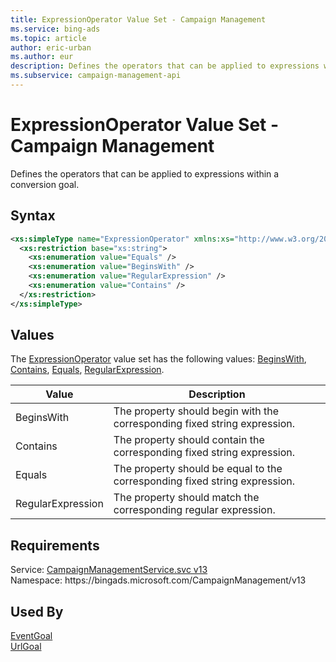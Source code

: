 ```yaml
---
title: ExpressionOperator Value Set - Campaign Management
ms.service: bing-ads
ms.topic: article
author: eric-urban
ms.author: eur
description: Defines the operators that can be applied to expressions within a conversion goal.
ms.subservice: campaign-management-api
---
```

# ExpressionOperator Value Set - Campaign Management
Defines the operators that can be applied to expressions within a conversion goal. 

## Syntax
```xml
<xs:simpleType name="ExpressionOperator" xmlns:xs="http://www.w3.org/2001/XMLSchema">
  <xs:restriction base="xs:string">
    <xs:enumeration value="Equals" />
    <xs:enumeration value="BeginsWith" />
    <xs:enumeration value="RegularExpression" />
    <xs:enumeration value="Contains" />
  </xs:restriction>
</xs:simpleType>
```

## <a name="values"></a>Values

The [ExpressionOperator](expressionoperator.md) value set has the following values: [BeginsWith](#beginswith), [Contains](#contains), [Equals](#equals), [RegularExpression](#regularexpression).

|Value|Description|
|-----------|---------------|
|<a name="beginswith"></a>BeginsWith|The property should begin with the corresponding fixed string expression.|
|<a name="contains"></a>Contains|The property should contain the corresponding fixed string expression.|
|<a name="equals"></a>Equals|The property should be equal to the corresponding fixed string expression.|
|<a name="regularexpression"></a>RegularExpression|The property should match the corresponding regular expression.|

## Requirements
Service: [CampaignManagementService.svc v13](https://campaign.api.bingads.microsoft.com/Api/Advertiser/CampaignManagement/v13/CampaignManagementService.svc)  
Namespace: https\://bingads.microsoft.com/CampaignManagement/v13  

## Used By
[EventGoal](eventgoal.md)  
[UrlGoal](urlgoal.md)  
